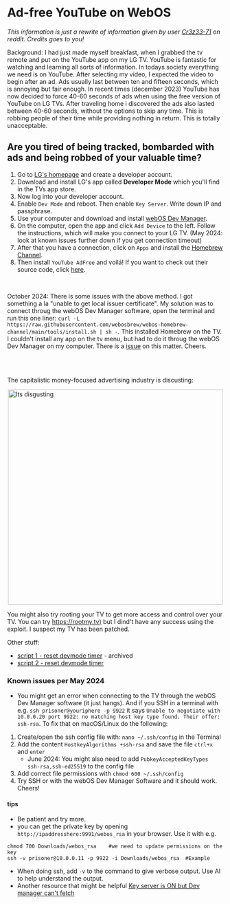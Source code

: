 # Ad-free YouTube on WebOS
_This information is just a rewrite of information given by user [Cr3z33-71](https://www.reddit.com/r/LGOLED/comments/wzs6hg/adfree_youtube_webos_app/) on reddit. Credits goes to you!_

Background: I had just made myself breakfast, when I grabbed the tv remote and put on the YouTube app on my LG TV. YouTube is fantastic for watching and learning all sorts of information. In todays society everything we need is on YouTube. After selecting my video, I expected the video to begin after an ad. Ads usually last between ten and fifteen seconds, which is annoying but fair enough. In recent times (december 2023) YouTube has now decided to force 40-60 seconds of ads when using the free version of YouTube on LG TVs. After traveling home i discovered the ads also lasted between 40-60 seconds, without the options to skip any time. This is robbing people of their time while providing nothing in return. This is totally unacceptable.


## Are you tired of being tracked, bombarded with ads and being robbed of your valuable time?

1. Go to [LG's homepage](https://us.lgaccount.com/login/sign_in) and create a developer account.
2. Download and install LG's app called **Developer Mode** which you'll find in the TVs app store.
3. Now log into your developer account.
4. Enable `Dev Mode` and reboot. Then enable `Key Server`. Write down IP and passphrase.
5. Use your computer and download and install [webOS Dev Manager](https://github.com/webosbrew/dev-manager-desktop).
6. On the computer, open the app and click `Add Device` to the left. Follow the instructions, which will make you connect to your LG TV. (May 2024: look at known issues further down if you get connection timeout)
7. After that you have a connection, click on `Apps` and install the [Homebrew Channel](https://github.com/webosbrew/webos-homebrew-channel).
8. Then install `YouTube AdFree` and voilá! If you want to check out their source code, click [here](https://github.com/webosbrew/youtube-webos).

<br>

October 2024: There is some issues with the above method. I got something a la "unable to get local issuer certificate". My solution was to connect throug the webOS Dev Manager software, open the terminal and run this one liner: `curl -L https://raw.githubusercontent.com/webosbrew/webos-homebrew-channel/main/tools/install.sh | sh -`. This installed Homebrew on the TV. I couldn't install any app on the tv menu, but had to do it throug the webOS Dev Manager on my computer. There is a [issue](https://github.com/webosbrew/dev-manager-desktop/issues/259) on this matter. Cheers.

<br><br>

The capitalistic money-focused advertising industry is discusting:
<p>
  <img src="https://preview.redd.it/mvemxjb7nm861.jpg?width=1080&crop=smart&auto=webp&s=39e1581c42d32eb1ddbb27011194dd1de470cbd4" alt="Its disgusting" width="500" style="display:block; margin:auto;">
</p>

You might also try rooting your TV to get more access and control over your TV. You can try [https://rootmy.tv)](https://rootmy.tv) but I dind't have any success using the exploit. I suspect my TV has been patched.

Other stuff:
- [script 1 - reset devmode timer](https://github.com/webosbrew/dev-goodies) - archived
- [script 2 - reset devmode timer](https://github.com/webosbrew/dev-utils/blob/main/scripts/devmode-reset.sh)

### Known issues per May 2024
- You might get an error when connecting to the TV through the webOS Dev Manager software (it just hangs). And if you SSH in a terminal with e.g. `ssh prisoner@youriphere -p 9922` it says `Unable to negotiate with 10.0.0.20 port 9922: no matching host key type found. Their offer: ssh-rsa`. To fix that on macOS/Linux do the following:
1. Create/open the ssh config file with: `nano ~/.ssh/config` in the Terminal
2. Add the content `HostkeyAlgorithms +ssh-rsa` and save the file `ctrl+x` and `enter`
    - June 2024: You might also need to add `PubkeyAcceptedKeyTypes ssh-rsa,ssh-ed25519` to the config file
3. Add correct file permissions with `chmod 600 ~/.ssh/config`
4. Try SSH or with the webOS Dev Manager Software and it should work. Cheers!

#### tips
- Be patient and try more.
- you can get the private key by opening `http://ipaddresshere:9991/webos_rsa` in your browser. Use it with e.g.
````
chmod 700 Downloads/webos_rsa    #we need to update permissions on the key
ssh -v prisoner@10.0.0.11 -p 9922 -i Downloads/webos_rsa  #Example
````
- When doing ssh, add `-v` to the command to give verbose output. Use AI to help understand the output.
- Another resource that might be helpful [Key server is ON but Dev manager can't fetch](https://github.com/webosbrew/dev-manager-desktop/issues/165)
